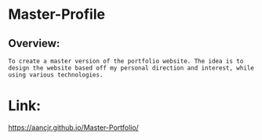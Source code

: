 # Master-Profile

## Overview:
    To create a master version of the portfolio website. The idea is to design the website based off my personal direction and interest, while using various technologies.

# Link:

https://aancjr.github.io/Master-Portfolio/